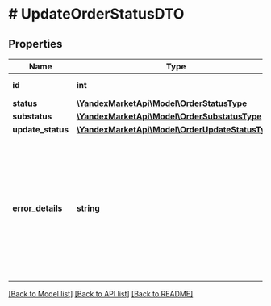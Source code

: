 # # UpdateOrderStatusDTO

## Properties

Name | Type | Description | Notes
------------ | ------------- | ------------- | -------------
**id** | **int** | Идентификатор заказа. | [optional]
**status** | [**\YandexMarketApi\Model\OrderStatusType**](OrderStatusType.md) |  | [optional]
**substatus** | [**\YandexMarketApi\Model\OrderSubstatusType**](OrderSubstatusType.md) |  | [optional]
**update_status** | [**\YandexMarketApi\Model\OrderUpdateStatusType**](OrderUpdateStatusType.md) |  | [optional]
**error_details** | **string** | Ошибка при изменении статуса заказа. Содержит описание ошибки и идентификатор заказа.  Возвращается, если параметр &#x60;updateStatus&#x60; принимает значение &#x60;ERROR&#x60;. | [optional]

[[Back to Model list]](../../README.md#models) [[Back to API list]](../../README.md#endpoints) [[Back to README]](../../README.md)
